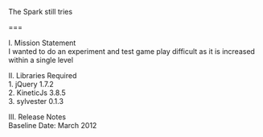 The Spark still tries

===

I. Mission Statement<br />
    I wanted to do an experiment and test game play difficult as it is increased within a single level

II. Libraries Required<br />
	1. jQuery 1.7.2<br />
	2. KineticJs 3.8.5<br />
	3. sylvester 0.1.3<br />

III. Release Notes<br />
	Baseline Date: March 2012
